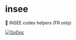 # insee
:necktie: INSEE codes helpers (FR only)

[![GoDoc](https://godoc.org/github.com/united-drivers/insee?status.svg)](https://godoc.org/github.com/united-drivers/insee)
